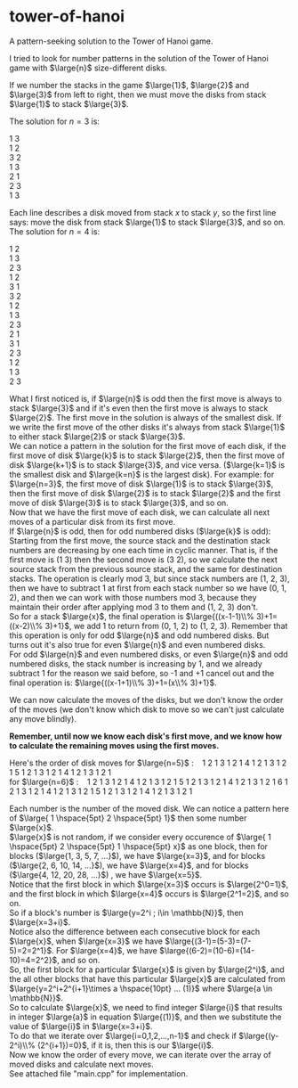 # tower-of-hanoi
A pattern-seeking solution to the Tower of Hanoi game.

I tried to look for number patterns in the solution of the Tower of Hanoi game with $\large{n}$ size-different disks.

If we number the stacks in the game $\large{1}$, $\large{2}$ and $\large{3}$ from left to right, then we must move the disks from stack $\large{1}$ to stack $\large{3}$.

The solution for $n=3$ is:

1 3  
1 2  
3 2  
1 3  
2 1  
2 3  
1 3  

Each line describes a disk moved from stack $x$ to stack $y$, so the first line says: move the disk from stack $\large{1}$ to stack $\large{3}$, and so on.  
The solution for $n=4$ is:    

1 2  
1 3  
2 3  
1 2  
3 1  
3 2  
1 2  
1 3  
2 3  
2 1   
3 1  
2 3  
1 2  
1 3  
2 3  

What I first noticed is, if $\large{n}$ is odd then the first move is always to stack $\large{3}$ and if it's even then the first move is always to stack $\large{2}$. The first
move in the solution is always of the smallest disk. If we write the first move of the other disks it's always from stack $\large{1}$ to either stack $\large{2}$ or stack $\large{3}$.  
We can notice a pattern in the solution for the first move of each disk, if the first move of disk $\large{k}$ is to stack $\large{2}$, 
then the first move of disk $\large{k+1}$ is to stack $\large{3}$, and vice versa. ($\large{k=1}$ is the smallest disk and $\large{k=n}$ is the largest disk).
For example: for $\large{n=3}$, the first move of disk $\large{1}$ is to stack $\large{3}$, then the first move of disk $\large{2}$ is to stack $\large{2}$ and the first move of 
disk $\large{3}$ is to stack $\large{3}$, and so on.  
Now that we have the first move of each disk, we can calculate all next moves of a particular disk from its first move.  
If $\large{n}$ is odd, then for odd numbered disks ($\large{k}$ is odd): Starting from the first move, the source stack and the destination stack numbers are decreasing by one
each time in cyclic manner. That is, if the first move is (1 3) then the second move is (3 2), so we calculate the next source stack from the previous source stack, and the same for
destination stacks. The operation is clearly mod 3, but since stack numbers are (1, 2, 3), then we have to subtract 1 at first from each stack number so we have (0, 1, 2),
and then we can work with those numbers mod 3, because they maintain their order after applying mod 3 to them and (1, 2, 3) don't.  
So for a stack $\large{x}$, the final operation is $\large{((x-1-1)\\% 3)+1=((x-2)\\% 3)+1}$, we add 1 to return from (0, 1, 2) to (1, 2, 3).
Remember that this operation is only for odd $\large{n}$ and odd numbered disks. But turns out it's also true for even $\large{n}$ and even numbered disks.  
For odd $\large{n}$ and even numbered disks, or even $\large{n}$ and odd numbered disks, the stack number is increasing by 1, and we already subtract 1 for the reason we said
before, so -1 and +1 cancel out and the final operation is: $\large{((x-1+1)\\% 3)+1=(x\\% 3)+1}$.  

We can now calculate the moves of the disks, but we don't know the order of the moves (we don't know which disk to move so we can't just calculate any move blindly).  

**Remember, until now we know each disk's first move, and we know how to calculate the remaining moves using the first moves.**  

Here's the order of disk moves for $\large{n=5}$ :  $\hspace{5pt}$    1 2 1 3 1 2 1 4 1 2 1 3 1 2 1 5 1 2 1 3 1 2 1 4 1 2 1 3 1 2 1  
for $\large{n=6}$ :   $\hspace{5pt}$     1 2 1 3 1 2 1 4 1 2 1 3 1 2 1 5 1 2 1 3 1 2 1 4 1 2 1 3 1 2 1 6 1 2 1 3 1 2 1 4 1 2 1 3 1 2 1 5 1 2 1 3 1 2 1 4 1 2 1 3 1 2 1  

Each number is the number of the moved disk. We can notice a pattern here of $\large{ 1 \hspace{5pt} 2 \hspace{5pt} 1}$ 
then some number $\large{x}$.  
$\large{x}$ is not random, if we consider every occurence of $\large{ 1 \hspace{5pt} 2 \hspace{5pt} 1 \hspace{5pt} x}$ as one block,
then for blocks ($\large{1, 3, 5, 7, ...}$), we have $\large{x=3}$, and for blocks ($\large{2, 6, 10, 14, ...}$), we have $\large{x=4}$, and for blocks ($\large{4, 12, 20, 28, ...}$)
, we have $\large{x=5}$.  
Notice that the first block in which $\large{x=3}$ occurs is $\large{2^0=1}$, and the first block in which $\large{x=4}$ occurs is $\large{2^1=2}$, and so on.  
So if a block's number is $\large{y=2^i ; i\in \mathbb{N}}$, then $\large{x=3+i}$.  
Notice also the difference between each consecutive block for each $\large{x}$, when $\large{x=3}$ we have $\large{(3-1)=(5-3)=(7-5)=2=2^1}$. For $\large{x=4}$, we have
$\large{(6-2)=(10-6)=(14-10)=4=2^2}$, and so on.  
So, the first block for a particular $\large{x}$ is given by $\large{2^i}$, and the all other blocks that have this particular $\large{x}$ are
calculated from $\large{y=2^i+2^{i+1}\times a \hspace{10pt} ... (1)}$ where $\large{a \in \mathbb{N}}$.  
So to calculate $\large{x}$, we need to find integer $\large{i}$ that results in integer $\large{a}$ in equation $\large{(1)}$, and then we substitute the value of $\large{i}$
in $\large{x=3+i}$.  
To do that we iterate over $\large{i=0,1,2,...,n-1}$ and check if $\large{(y-2^i)\\% (2^{i+1})=0}$, if it is, then this is our $\large{i}$.  
Now we know the order of every move, we can iterate over the array of moved disks and calculate next moves.  
See attached file "main.cpp" for implementation.  
